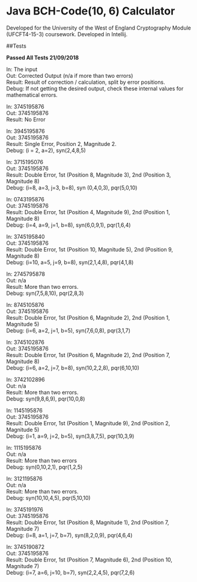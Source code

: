 # Java BCH-Code(10, 6) Calculator
Developed for the University of the West of England Cryptography Module (UFCFT4-15-3) coursework.
Developed in Intellij.

##Tests 
 
**Passed All Tests 21/09/2018**

In: The input  
Out: Corrected Output (n/a if more than two errors)  
Result: Result of correction / calculation, split by error positions.  
Debug: If not getting the desired output, check these internal values for mathematical errors.
  
In: 3745195876  
Out: 3745195876  
Result: No Error

In: 3945195876  
Out: 3745195876  
Result: Single Error, Position 2, Magnitude 2.  
Debug: (i = 2, a=2), syn(2,4,8,5) 

In: 3715195076  
Out: 3745195876  
Result: Double Error, 1st (Position 8, Magnitude 3), 2nd (Position 3, Magnitude 8)  
Debug: (i=8, a=3, j=3, b=8), syn (0,4,0,3), pqr(5,0,10)

In: 0743195876  
Out: 3745195876  
Result: Double Error, 1st (Position 4, Magnitude 9), 2nd (Position 1, Magnitude 8)  
Debug: (i=4, a=9, j=1, b=8), syn(6,0,9,1), pqr(1,6,4)

In: 3745195840  
Out: 3745195876  
Result: Double Error, 1st (Position 10, Magnitude 5), 2nd (Position 9, Magnitude 8)  
Debug: (i=10, a=5, j=9, b=8), syn(2,1,4,8), pqr(4,1,8)

In: 2745795878  
Out: n/a  
Result: More than two errors.  
Debug: syn(7,5,8,10), pqr(2,8,3)

In: 8745105876  
Out: 3745195876  
Result: Double Error, 1st (Position 6, Magnitude 2), 2nd (Position 1, Magnitude 5)  
Debug: (i=6, a=2, j=1, b=5), syn(7,6,0,8), pqr(3,1,7)

In: 3745102876  
Out: 3745195876  
Result: Double Error, 1st (Position 6, Magnitude 2), 2nd (Position 7, Magnitude 8)  
Debug: (i=6, a=2, j=7, b=8), syn(10,2,2,8), pqr(6,10,10)

In: 3742102896  
Out: n/a  
Result: More than two errors.  
Debug: syn(9,8,6,9), pqr(10,0,8)

In: 1145195876  
Out: 3745195876  
Result: Double Error, 1st (Position 1, Magnitude 9), 2nd (Position 2, Magnitude 5)  
Debug: (i=1, a=9, j=2, b=5), syn(3,8,7,5), pqr(10,3,9)

In: 1115195876  
Out: n/a  
Result: More than two errors  
Debug: syn(0,10,2,1), pqr(1,2,5)

In: 3121195876  
Out: n/a  
Result: More than two errors.  
Debug: syn(10,10,4,5), pqr(5,10,10)

In: 3745191976  
Out: 3745195876  
Result: Double Error, 1st (Position 8, Magnitude 1), 2nd (Position 7, Magnitude 7)  
Debug: (i=8, a=1, j=7, b=7), syn(8,2,0,9), pqr(4,6,4)

In: 3745190872  
Out: 3745195876  
Result: Double Error, 1st (Position 7, Magnitude 6), 2nd (Position 10, Magnitude 7)  
Debug: (i=7, a=6, j=10, b=7), syn(2,2,4,5), pqr(7,2,6)
